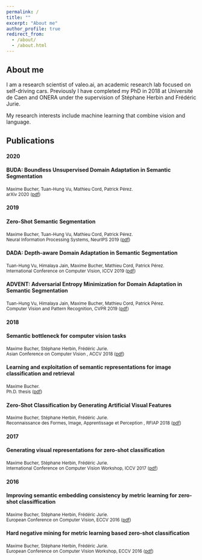 ```yaml
---
permalink: /
title: ""
excerpt: "About me"
author_profile: true
redirect_from: 
  - /about/
  - /about.html
---
```


About me
------
I am a research scientist of valeo.ai, an academic research lab focused on self-driving cars. 
Previously I have completed my PhD in 2018 at Université de Caen and ONERA under the supervision of Stéphane Herbin and Frédéric Jurie. 

My research interests include machine learning that combine vision and language.

Publications
----
#### 2020

#### BUDA: Boundless Unsupervised Domain Adaptation in Semantic Segmentation
<sup>Maxime Bucher, Tuan-Hung Vu, Mathieu Cord, Patrick Pérez.  
arXiv 2020 ([pdf](https://arxiv.org/pdf/2004.01130.pdf))</sup> 


#### 2019

#### Zero-Shot Semantic Segmentation
<sup>Maxime Bucher, Tuan-Hung Vu, Mathieu Cord, Patrick Pérez.  
Neural Information Processing Systems, NeurIPS 2019 ([pdf](https://arxiv.org/pdf/1906.00817.pdf))</sup> 

#### DADA: Depth-aware Domain Adaptation in Semantic Segmentation
<sup>Tuan-Hung Vu, Himalaya Jain, Maxime Bucher, Mathieu Cord, Patrick Pérez.  
International Conference on Computer Vision, ICCV 2019 ([pdf](https://arxiv.org/pdf/1904.01886.pdf))</sup>  

#### ADVENT: Adversarial Entropy Minimization for Domain Adaptation in Semantic Segmentation
<sup>Tuan-Hung Vu, Himalaya Jain, Maxime Bucher, Mathieu Cord, Patrick Pérez.  
Computer Vision and Pattern Recognition, CVPR 2019 ([pdf](https://arxiv.org/pdf/1811.12833.pdf))</sup>  


#### 2018

#### Semantic bottleneck for computer vision tasks
<sup>Maxime Bucher, Stéphane Herbin, Frédéric Jurie.    
Asian Conference on Computer Vision , ACCV 2018 ([pdf](https://arxiv.org/pdf/1811.02234.pdf))</sup> 

#### Learning and exploitation of semantic representations for image classification and retrieval
<sup>Maxime Bucher.    
Ph.D. thesis ([pdf](https://hal.archives-ouvertes.fr/tel-01964847/document))</sup> 

#### Zero-Shot Classification by Generating Artificial Visual Features
<sup>Maxime Bucher, Stéphane Herbin, Frédéric Jurie.    
Reconnaissance des Formes, Image, Apprentissage et Perception , RFIAP 2018 ([pdf](https://hal.archives-ouvertes.fr/hal-01796440/file/1-paper.pdf))</sup> 

#### 2017
#### Generating visual representations for zero-shot classification
<sup>Maxime Bucher, Stéphane Herbin, Frédéric Jurie.    
International Conference on Computer Vision Workshop, ICCV 2017 ([pdf](http://openaccess.thecvf.com/content_ICCV_2017_workshops/papers/w38/Bucher_Generating_Visual_Representations_ICCV_2017_paper.pdf))</sup> 

#### 2016
#### Improving semantic embedding consistency by metric learning for zero-shot classiffication
<sup>Maxime Bucher, Stéphane Herbin, Frédéric Jurie.    
European Conference on Computer Vision, ECCV 2016 ([pdf](https://arxiv.org/pdf/1607.08085.pdf))</sup> 

#### Hard negative mining for metric learning based zero-shot classification
<sup>Maxime Bucher, Stéphane Herbin, Frédéric Jurie.    
European Conference on Computer Vision Workshop, ECCV 2016 ([pdf](https://arxiv.org/pdf/1608.07441.pdf))</sup> 
